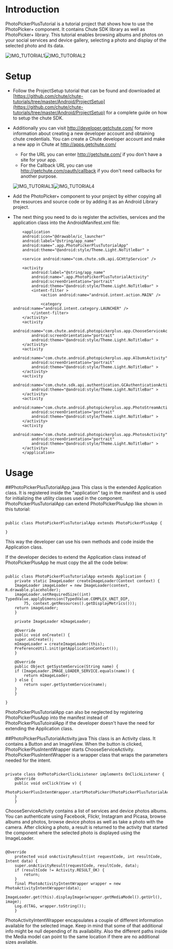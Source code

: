 Introduction
====

PhotoPickerPlusTutorial is a tutorial project that shows how to use the PhotoPicker+ component. It contains Chute SDK library as well as PhotoPicker+ library. This tutorial enables browsing albums and photos on your social services and device gallery, selecting a photo and display of the selected photo and its data.

![IMG_TUTORIAL1](https://github.com/chute/photo-picker-plus/raw/master/Android/PhotoPickerPlusTutorial/screenshots/IMG_Tutorial1.png)![IMG_TUTORIAL2](https://github.com/chute/photo-picker-plus/raw/master/Android/PhotoPickerPlusTutorial/screenshots/IMG_Tutorial2.png)

Setup
====

* Follow the ProjectSetup tutorial that can be found and downloaded at  
  [https://github.com/chute/chute-tutorials/tree/master/Android/ProjectSetup](https://github.com/chute/chute-tutorials/tree/master/Android/ProjectSetup) for a complete guide on how to setup the chute SDK.
  
* Additionally you can visit http://developer.getchute.com/ for more information about creating a new developer account and obtaining chute credentials.
  You can create a Chute developer account and make a new app in Chute at http://apps.getchute.com/
	*  For the URL you can enter http://getchute.com/ if you don't have a site for your app.
	*  For the Callback URL you can use http://getchute.com/oauth/callback if you don't need callbacks for another purpose.
	
	![IMG_TUTORIAL3](https://github.com/chute/photo-picker-plus/raw/master/Android/PhotoPickerPlusTutorial/screenshots/IMG_Tutorial3.png)![IMG_TUTORIAL4](https://github.com/chute/photo-picker-plus/raw/master/Android/PhotoPickerPlusTutorial/screenshots/IMG_Tutorial4.png)  
  
* Add the PhotoPicker+ component to your project by either copying all the resources and source code or by adding it as an Android Library project.

* The next thing you need to do is register the activities, services and the application class into the AndroidManifest.xml file:

    ```
        <application
        android:icon="@drawable/ic_launcher"
        android:label="@string/app_name"
        android:name=".app.PhotoPickerPlusTutorialApp"
        android:theme="@android:style/Theme.Light.NoTitleBar" >
		
        <service android:name="com.chute.sdk.api.GCHttpService" />

        <activity
            android:label="@string/app_name"
            android:name=".app.PhotoPickerPlusTutorialActivity"
            android:screenOrientation="portrait"
            android:theme="@android:style/Theme.Light.NoTitleBar" >
            <intent-filter >
                <action android:name="android.intent.action.MAIN" />

                <category android:name="android.intent.category.LAUNCHER" />
            </intent-filter>
        </activity>
        <activity
            android:name="com.chute.android.photopickerplus.app.ChooseServiceActivity"
            android:screenOrientation="portrait"
            android:theme="@android:style/Theme.Light.NoTitleBar" >
        </activity>
        <activity
            android:name="com.chute.android.photopickerplus.app.AlbumsActivity"
            android:screenOrientation="portrait"
            android:theme="@android:style/Theme.Light.NoTitleBar" >
        </activity>
        <activity
            android:name="com.chute.sdk.api.authentication.GCAuthenticationActivity"
            android:theme="@android:style/Theme.Light.NoTitleBar" >
        </activity>
        <activity
            android:name="com.chute.android.photopickerplus.app.PhotoStreamActivity"
            android:screenOrientation="portrait"
            android:theme="@android:style/Theme.Light.NoTitleBar" >
        </activity>
        <activity
            android:name="com.chute.android.photopickerplus.app.PhotosActivity"
            android:screenOrientation="portrait"
            android:theme="@android:style/Theme.Light.NoTitleBar" >
        </activity>
        </application>
    ```


Usage
====

##PhotoPickerPlusTutorialApp.java 
This class is the extended Application class. It is registered inside the "application" tag in the manifest and is used for initializing the utility classes used in the component.
PhotoPickerPlusTutorialApp can extend PhotoPickerPlusApp like shown in this tutorial:

<pre><code>
public class PhotoPickerPlusTutorialApp extends PhotoPickerPlusApp {

}
</code></pre>

This way the developer can use his own methods and code inside the Application class. 

If the developer decides to extend the Application class instead of PhotoPickerPlusApp he must copy the all the code below:

<pre><code>
public class PhotoPickerPlusTutorialApp extends Application {
    private static ImageLoader createImageLoader(Context context) {
	ImageLoader imageLoader = new ImageLoader(context, R.drawable.placeholder);
	imageLoader.setRequiredSize((int) TypedValue.applyDimension(TypedValue.COMPLEX_UNIT_DIP,
		75, context.getResources().getDisplayMetrics()));
	return imageLoader;
    }

    private ImageLoader mImageLoader;

    @Override
    public void onCreate() {
	super.onCreate();
	mImageLoader = createImageLoader(this);
	PreferenceUtil.init(getApplicationContext());
    }

    @Override
    public Object getSystemService(String name) {
	if (ImageLoader.IMAGE_LOADER_SERVICE.equals(name)) {
	    return mImageLoader;
	} else {
	    return super.getSystemService(name);
	}
    }

}
</code></pre>

PhotoPickerPlusTutorialApp can also be neglected by registering PhotoPickerPlusApp into the manifest instead of PhotoPickerPlusTutoiralApp if the developer doesn't have the need for extending the Application class.

##PhotoPickerPlusTutorialActivity.java 
This class is an Activity class. It contains a Button and an ImageView. When the button is clicked, PhotoPickerPlusIntentWrapper starts ChooseServiceActivity. PhotoPickerPlusIntentWrapper is a wrapper class that wraps the parameters needed for the intent.

<pre><code>
private class OnPhotoPickerClickListener implements OnClickListener {
	@Override
	public void onClick(View v) {
	    PhotoPickerPlusIntentWrapper.startPhotoPicker(PhotoPickerPlusTutorialActivity.this);
	}
    }
</code></pre>

ChooseServiceActivity contains a list of services and device photos albums. You can authenticate using Facebook, Flickr, Instagram and Picasa, browse albums and photos, browse device photos as well as take a photo with the camera. 
After clicking a photo, a result is returned to the activity that started the component where the selected photo is displayed using the ImageLoader.

<pre><code>
@Override
    protected void onActivityResult(int requestCode, int resultCode, Intent data) {
	super.onActivityResult(requestCode, resultCode, data);
	if (resultCode != Activity.RESULT_OK) {
	    return;
	}
	final PhotoActivityIntentWrapper wrapper = new PhotoActivityIntentWrapper(data);
	ImageLoader.get(this).displayImage(wrapper.getMediaModel().getUrl(), image);
	Log.d(TAG, wrapper.toString());
    }
</code></pre>

PhotoActivityIntentWrapper encapsulates a couple of different information available for the selected image. Keep in mind that some of that additional info might be null depending of its availability. Also the different paths inside the Media model can point to the same location if there are no additional sizes available.


    
      

    
      